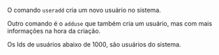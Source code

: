 O comando `useradd` cria um novo usuário no sistema.

Outro comando é o `adduse` que também cria um usuário, mas com mais informações na hora da criação.

Os Ids de usuários abaixo de 1000, são usuários do sistema.
